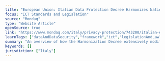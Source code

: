 ```yaml
---
title: "European Union: Italian Data Protection Decree Harmonizes National Law With GDPR Provisions"
focus: "ICT Standards and Legislation"
source: "Mondaq"
type: "Website Article"
openSource: true
link: "https://www.mondaq.com/italy/privacy-protection/743200/italian-data-protection-decree-harmonizes-national-law-with-gdpr-provisions"
learnTags: ["dataAndDataSecurity","framework","ict","legislationAndLaw","regulation","government"]
summary: "An overview of how the Harmonization Decree extensively modifies and supplements the Italian Privacy Code to render it compliant with the GDPR."
keywords: []
jurisdiction: ["Italy"]
---
```


